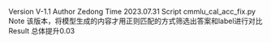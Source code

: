 Version V-1.1
    Author  Zedong
    Time    2023.07.31
    Script  cmmlu_cal_acc_fix.py
    Note    该版本，将模型生成的内容才用正则匹配的方式筛选出答案和label进行对比
    Result  总体提升0.03
